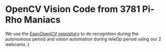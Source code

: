 # OpenCV Vision Code from 3781 Pi-Rho Maniacs
We use the [EasyOpenCV repository](https://github.com/OpenFTC/EasyOpenCV) to do recognition during the autonomous period and vision automation during teleOp period using our 2 webcams :)
